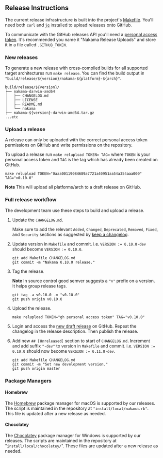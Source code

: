 ## Release Instructions

The current release infrastructure is built into the project's [Makefile](https://github.com/heroiclabs/nakama/blob/master/Makefile). You'll need both `curl` and [`jq`](https://stedolan.github.io/jq/) installed to upload releases onto GitHub.

To communicate with the GitHub releases API you'll need a [personal access token](https://help.github.com/articles/creating-an-access-token-for-command-line-use/). It's recommended you name it "Nakama Release Uploads" and store it in a file called `.GITHUB_TOKEN`.

### New releases

To generate a new release with cross-compiled builds for all supported target architectures run `make release`. You can find the build output in `"build/release/${version}/nakama-${platform}-${arch}"`.

```
build/release/${version}/
├── nakama-darwin-amd64
│   ├── CHANGELOG.md
│   ├── LICENSE
│   ├── README.md
│   └── nakama
├── nakama-${version}-darwin-amd64.tar.gz
...etc
```

### Upload a release

A release can only be uploaded with the correct personal access token permissions on GitHub and write permissions on the repository.

To upload a release run `make relupload TOKEN= TAG=` where `TOKEN` is your personal access token and `TAG` is the tag which has already been created on GitHub.

```
make relupload TOKEN="0aaa00119084689a7721a40951aa54a354aaa000" TAG="v0.10.0"
```

__Note__ This will upload all platforms/arch to a draft release on GitHub.

### Full release workflow

The development team use these steps to build and upload a release.

1. Update the `CHANGELOG.md`.

   Make sure to add the relevant `Added`, `Changed`, `Deprecated`, `Removed`, `Fixed`, and `Security` sections as suggested by [keep a changelog](http://keepachangelog.com).

2. Update version in `Makefile` and commit. i.e. `VERSION := 0.10.0-dev` should become `VERSION := 0.10.0`.

   ```
   git add Makefile CHANGELOG.md
   git commit -m "Nakama 0.10.0 release."
   ```

3. Tag the release.

   __Note__ In source control good semver suggests a `"v"` prefix on a version. It helps group release tags.

   ```
   git tag -a v0.10.0 -m "v0.10.0"
   git push origin v0.10.0
   ```

4. Upload the release.

   ```
   make relupload TOKEN="gh personal access token" TAG="v0.10.0"
   ```

5. Login and access the [new draft release](https://github.com/heroiclabs/nakama/releases) on GitHub. Repeat the changelog in the release description. Then publish the release.

6. Add new `## [Unreleased]` section to start of `CHANGELOG.md`. Increment and add suffix `"-dev"` to version in `Makefile` and commit. i.e. `VERSION := 0.10.0` should now become `VERSION := 0.11.0-dev`.

   ```
   git add Makefile CHANGELOG.md
   git commit -m "Set new development version."
   git push origin master
   ```

### Package Managers

#### Homebrew

The [Homebrew](http://brew.sh/) package manager for macOS is supported by our releases. The script is maintained in the repository at `"install/local/nakama.rb"`. This file is updated after a new release as needed.

#### Chocolatey

The [Chocolatey](https://chocolatey.org) package manager for Windows is supported by our releases. The scripts are maintained in the repository at "`install/local/chocolatey/`". These files are updated after a new release as needed.
